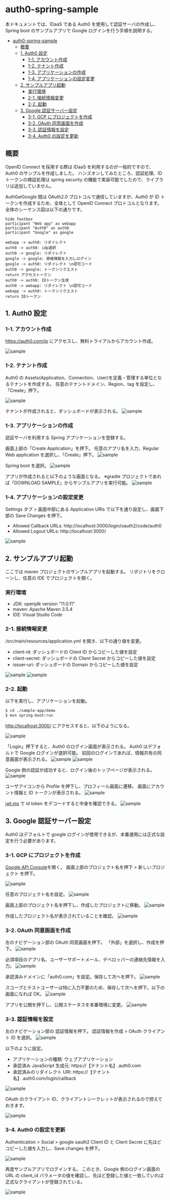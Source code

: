 # auth0-spring-sample

本ドキュメントでは、IDaaS である Auth0 を使用して認証サーバの作成し、Spring boot のサンプルアプリで Google ログインを行う手順を説明する。

- [auth0-spring-sample](#auth0-spring-sample)
  - [概要](#概要)
  - [1. Auth0 設定](#1-auth0-設定)
    - [1-1. アカウント作成](#1-1-アカウント作成)
    - [1-2. テナント作成](#1-2-テナント作成)
    - [1-3. アプリケーションの作成](#1-3-アプリケーションの作成)
    - [1-4. アプリケーションの設定変更](#1-4-アプリケーションの設定変更)
  - [2. サンプルアプリ起動](#2-サンプルアプリ起動)
    - [実行環境](#実行環境)
    - [2-1. 接続情報変更](#2-1-接続情報変更)
    - [2-2. 起動](#2-2-起動)
  - [3. Google 認証サーバー設定](#3-google-認証サーバー設定)
    - [3-1. GCP にプロジェクトを作成](#3-1-gcp-にプロジェクトを作成)
    - [3-2. OAuth 同意画面を作成](#3-2-oauth-同意画面を作成)
    - [3-3. 認証情報を設定](#3-3-認証情報を設定)
    - [3-4. Auth0 の設定を更新](#3-4-auth0-の設定を更新)

## 概要

OpenID Connect を採用する際は IDaaS を利用するのが一般的ですので、Auth0 のサンプルを作成しました。
ハンズオンしてみたところ、認証処理、ID トークンの検証処理は spring security の機能で実装可能でしたので、ライブラリは追加していません。

Auth0⇄Google 間は OAuth2.0 プロトコルで通信していますが、Auth0 が ID トークンを作成するため、全体として OpenID Connect プロトコルとなります。
全体のシーケンス図は以下の通りです。

```plantuml
hide footbox
participant "Web app" as webapp
participant "Auth0" as auth0
participant "Google" as google

webapp -> auth0: リダイレクト
auth0 -> auth0: idp選択
auth0 -> google: リダイレクト
google -> google: 資格情報を入力しログイン
google -> auth0: リダイレクト \n認可コード
auth0 -> google: トークンリクエスト
return アクセストークン
auth0 -> auth0: IDトークン生成
auth0 -> webapp: リダイレクト \n認可コード
webapp -> auth0: トークンリクエスト
return IDトークン
```

## 1. Auth0 設定

### 1-1. アカウント作成

https://auth0.com/jp にアクセスし、無料トライアルからアカウント作成。

![sample](./img/ScreenShot%202021-06-27%2016.02.40.png "sample")

### 1-2. テナント作成

Auth0 の Assets(Application、Connection、User)を定義・管理する単位となるテナントを作成する。
任意のテナントドメイン、Region、tag を設定し、「Create」押下。

![sample](./img/ScreenShot%202021-06-27%2016.08.23.png "sample")

テナントが作成されると、ダッシュボードが表示される。
![sample](./img/ScreenShot%202021-06-27%2016.09.44.png "sample")

### 1-3. アプリケーションの作成

認証サーバを利用する Spring アプリケーションを登録する。

画面上部の「Create Application」を押下。
任意のアプリ名を入力、Regular Web application を選択し、「Create」押下。
![sample](./img/ScreenShot%202021-06-27%2016.12.09.png "sample")

Spring boot を選択。
![sample](./img/ScreenShot%202021-06-27%2016.14.02.png "sample")

アプリが作成されると以下のような画面となる。
※gradle プロジェクトであれば「DOWNLOAD SAMPLE」からサンプルアプリを実行可能。
![sample](./img/ScreenShot%202021-06-27%2016.16.22.png "sample")

### 1-4. アプリケーションの設定変更

Settings タブ > 画面中部にある Application URIs で以下を通り設定し、画面下部の Save Changes を押下。

- Allowed Callback URLs: http://localhost:3000/login/oauth2/code/auth0
- Allowed Logout URLs: http://localhost:3000/

![sample](./img/ScreenShot%202021-06-27%2017.08.17.png "sample")

## 2. サンプルアプリ起動

ここでは maven プロジェクトのサンプルアプリを起動する。
リポジトリをクローンし、任意の IDE でプロジェクトを開く。

### 実行環境

- JDK: openjdk version "11.0.11"
- maven: Apache Maven 3.5.4
- IDE: Visual Studio Code

### 2-1. 接続情報変更

/src/main/resources/application.yml を開き、以下の通り値を変更。

- client-id: ダッシュボードの Client ID からコピーした値を設定
- client-secret: ダッシュボードの Client Secret からコピーした値を設定
- issuer-uri: ダッシュボードの Domain からコピーした値を設定

![sample](./img/ScreenShot%202021-06-27%2016.44.33.png "sample")
![sample](./img/ScreenShot%202021-06-27%2016.49.19.png "sample")

### 2-2. 起動

以下を実行し、アプリケーションを起動。

```sh
$ cd ./sample-app/demo
$ mvn spring-boot:run
```

[http://localhost:3000/](http://localhost:3000/) にアクセスすると、以下のようになる。

![sample](./img/ScreenShot%202021-06-27%2016.52.31.png "sample")

「Login」押下すると、Auth0 のログイン画面が表示される。
Auth0 はデフォルトで Google ログインが選択可能。
初回のログインであれば、情報共有の同意画面が表示される。
![sample](./img/ScreenShot%202021-06-27%2016.52.53.png "sample")
![sample](./img/ScreenShot%202021-06-27%2018.20.09.png "sample")

Google 側の認証が成功すると、ログイン後のトップページが表示される。
![sample](./img/ScreenShot%202021-06-27%2016.53.44.png "sample")

ユーザアイコンから Profile を押下し、プロフィール画面に遷移。
画面にアカウント情報と ID トークンが表示される。
![sample](./img/ScreenShot%202021-06-27%2022.21.19.png "sample")

[jwt.ms](https://jwt.ms/) で id token をデコードすると中身を確認できる。
![sample](./img/ScreenShot%202021-06-27%2022.21.28.png "sample")

## 3. Google 認証サーバー設定

Auth0 はデフォルトで google ログインが使用できるが、本番運用には正式な設定を行う必要があります。

### 3-1. GCP にプロジェクトを作成

[Google API Console](https://console.cloud.google.com/)を開く。
画面上部のプロジェクト名を押下 > 新しいプロジェクト を押下。

![sample](./img/ScreenShot%202021-06-27%2017.34.33.png "sample")

任意のプロジェクト名を設定。
![sample](./img/ScreenShot%202021-06-27%2017.41.33.png "sample")

画面上部のプロジェクト名を押下し、作成したプロジェクトに移動。
![sample](./img/ScreenShot%202021-06-27%2017.42.01.png "sample")

作成したプロジェクト名が表示されていることを確認。
![sample](./img/ScreenShot%202021-06-27%2017.45.43.png "sample")

### 3-2. OAuth 同意画面を作成

左のナビゲーション部の OAuth 同意画面を押下。
「外部」を選択し、作成を押下。
![sample](./img/ScreenShot%202021-06-27%2017.48.52.png "sample")

必須項目のアプリ名、ユーザーサポートメール、デベロッパーの連絡先情報を入力。
![sample](./img/ScreenShot%202021-06-27%2017.49.58.png "sample")

承認済みドメインに「auth0.com」を設定。保存して次へを押下。
![sample](./img/ScreenShot%202021-06-27%2018.03.04.png "sample")

スコープとテストユーザーは特に入力不要のため、保存して次へを押下。以下の画面になれば OK。
![sample](./img/ScreenShot%202021-06-27%2017.57.16.png "sample")

アプリを公開を押下し、公開ステータスを本番環境に変更。
![sample](./img/ScreenShot%202021-06-27%2018.30.24.png "sample")

### 3-3. 認証情報を設定

左のナビゲーション部の 認証情報を押下。
認証情報を作成 > OAuth クライアント ID を選択。
![sample](./img/ScreenShot%202021-06-27%2017.59.36.png "sample")

以下のように設定。

- アプリケーションの種類: ウェブアプリケーション
- 承認済み JavaScript 生成元: https://【テナント名】.auth0.com
- 承認済みのリダイレクト URI: https://【テナント名】.auth0.com/login/callback

![sample](./img/ScreenShot%202021-06-27%2018.08.24.png "sample")

OAuth のクライアント ID、クライアントシークレットが表示されるので控えておきます。

![sample](./img/ScreenShot%202021-06-27%2018.08.52.png "sample")

### 3-4. Auth0 の設定を更新

Authentication > Social > google oauth2
Client ID と Client Secret に先ほどコピーした値を入力し、Save changes を押下。

![sample](./img/ScreenShot%202021-06-27%2018.15.33.png "sample")

再度サンプルアプリでログインする。
このとき、Google 側のログイン画面の URL の client_id パラメータの値を確認し、先ほど登録した値と一致していれば正式なクライアントが登録されている。

![sample](./img/ScreenShot%202021-06-27%2018.34.33.png "sample")
